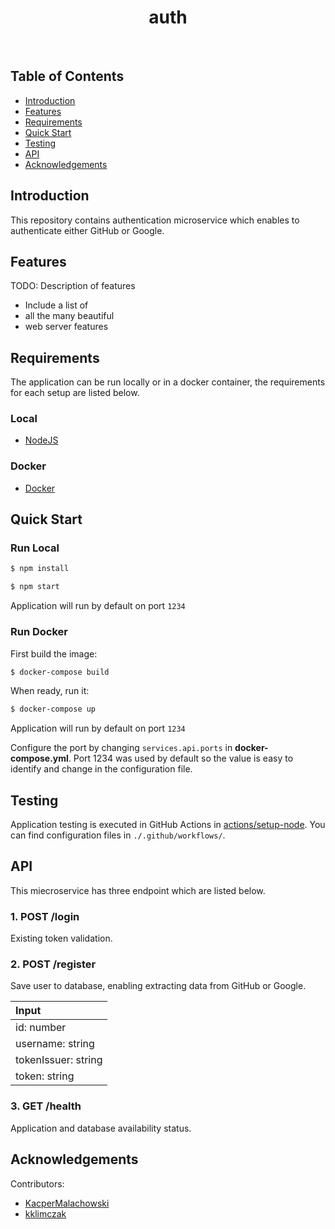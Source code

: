 <h1 align="center"> auth </h1> <br>

## Table of Contents

- [Introduction](#introduction)
- [Features](#features)
- [Requirements](#requirements)
- [Quick Start](#quick-start)
- [Testing](#testing)
- [API](#requirements)
- [Acknowledgements](#acknowledgements)


## Introduction

This repository contains authentication microservice which enables to authenticate either GitHub or Google.

## Features
TODO: Description of features

* Include a list of
* all the many beautiful
* web server features


## Requirements
The application can be run locally or in a docker container, the requirements for each setup are listed below.

### Local
* [NodeJS](https://nodejs.org/en/download/)

### Docker
* [Docker](https://www.docker.com/get-docker)


## Quick Start

### Run Local
```bash
$ npm install
```
```bash
$ npm start
```

Application will run by default on port `1234`


### Run Docker

First build the image:
```bash
$ docker-compose build
```

When ready, run it:
```bash
$ docker-compose up
```

Application will run by default on port `1234`

Configure the port by changing `services.api.ports` in __docker-compose.yml__. Port 1234 was used by default so the value is easy to identify and change in the configuration file.


## Testing
Application testing is executed in GitHub Actions in [actions/setup-node](https://github.com/actions/setup-node). You can find configuration files in ```./.github/workflows/```.


## API
This miecroservice has three endpoint which are listed below.

### 1. POST /login
Existing token validation.





### 2. POST /register
Save user to database, enabling extracting data from GitHub or Google.

|        Input        |
|   :-------------    |
| id: number          |
| username: string    |
| tokenIssuer: string |
| token: string       |

### 3. GET /health
Application and database availability status.

## Acknowledgements
Contributors:

* [KacperMalachowski](https://github.com/KacperMalachowski)
* [kklimczak](https://github.com/kklimczak)